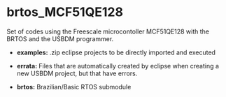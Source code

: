 # brtos_MCF51QE128
Set of codes using the Freescale microcontoller MCF51QE128 with the BRTOS and the USBDM programmer.

* **examples:** .zip eclipse projects to be directly imported and executed

* **errata:** Files that are automatically created by eclipse when creating a new USBDM project, but that have errors.

* **brtos:** Brazilian/Basic RTOS submodule
